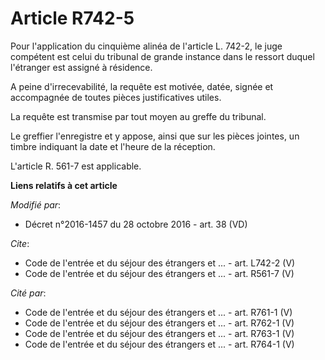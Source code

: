 # Article R742-5

Pour l'application du cinquième alinéa de l'article L. 742-2, le juge compétent est celui du tribunal de grande instance dans
le ressort duquel l'étranger est assigné à résidence. 

A peine d'irrecevabilité, la requête est motivée, datée, signée et accompagnée de toutes pièces justificatives utiles. 

La requête est transmise par tout moyen au greffe du tribunal. 

Le greffier l'enregistre et y appose, ainsi que sur les pièces jointes, un timbre indiquant la date et l'heure de la
réception. 

L'article R. 561-7 est applicable.

**Liens relatifs à cet article**

_Modifié par_:

  - Décret n°2016-1457 du 28 octobre 2016 - art. 38 (VD)

_Cite_:

  - Code de l'entrée et du séjour des étrangers et ... - art. L742-2 (V)
  - Code de l'entrée et du séjour des étrangers et ... - art. R561-7 (V)

_Cité par_:

  - Code de l'entrée et du séjour des étrangers et ... - art. R761-1 (V)
  - Code de l'entrée et du séjour des étrangers et ... - art. R762-1 (V)
  - Code de l'entrée et du séjour des étrangers et ... - art. R763-1 (V)
  - Code de l'entrée et du séjour des étrangers et ... - art. R764-1 (V)
